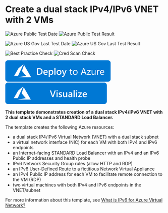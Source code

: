 # Create a dual stack IPv4/IPv6 VNET with 2 VMs

![Azure Public Test Date](https://azurequickstartsservice.blob.core.windows.net/badges/demos/ipv6-in-vnet-stdlb/PublicLastTestDate.svg)
![Azure Public Test Result](https://azurequickstartsservice.blob.core.windows.net/badges/demos/ipv6-in-vnet-stdlb/PublicDeployment.svg)

![Azure US Gov Last Test Date](https://azurequickstartsservice.blob.core.windows.net/badges/demos/ipv6-in-vnet-stdlb/FairfaxLastTestDate.svg)
![Azure US Gov Last Test Result](https://azurequickstartsservice.blob.core.windows.net/badges/demos/ipv6-in-vnet-stdlb/FairfaxDeployment.svg)

![Best Practice Check](https://azurequickstartsservice.blob.core.windows.net/badges/demos/ipv6-in-vnet-stdlb/BestPracticeResult.svg)
![Cred Scan Check](https://azurequickstartsservice.blob.core.windows.net/badges/demos/ipv6-in-vnet-stdlb/CredScanResult.svg)

[![Deploy To Azure](https://raw.githubusercontent.com/Azure/azure-quickstart-templates/master/1-CONTRIBUTION-GUIDE/images/deploytoazure.svg?sanitize=true)](https://portal.azure.com/#create/Microsoft.Template/uri/https%3A%2F%2Fraw.githubusercontent.com%2FAzure%2Fazure-quickstart-templates%2Fmaster%2Fdemos%2Fipv6-in-vnet-stdlb%2Fazuredeploy.json)  [![Visualize](https://raw.githubusercontent.com/Azure/azure-quickstart-templates/master/1-CONTRIBUTION-GUIDE/images/visualizebutton.svg?sanitize=true)](http://armviz.io/#/?load=https%3A%2F%2Fraw.githubusercontent.com%2FAzure%2Fazure-quickstart-templates%2Fmaster%2Fdemos%2Fipv6-in-vnet-stdlb%2Fazuredeploy.json)

**This template demonstrates creation of a dual stack IPv4/IPv6 VNET with 2 dual stack VMs and a STANDARD Load Balancer.**

The template creates the following Azure resources:

- a dual stack IP4/IPv6 Virtual Network (VNET) with a dual stack subnet
- a virtual network interface (NIC) for each VM with both IPv4 and IPv6 endpoints
- an Internet-facing STANDARD Load Balancer with an IPv4 and an IPv6 Public IP addresses and health probe
- IPv6  Network Security Group rules (allow HTTP and RDP)
- an IPv6 User-Defined Route to a fictitious Network Virtual Appliance
- an IPv4 Public IP address for each VM to facilitate remote connection to the VM (RDP)
- two virtual machines with both IPv4 and IPv6 endpoints in the VNET/subnet

For more information about this template, see [What is IPv6 for Azure Virtual Network?](https://docs.microsoft.com/en-us/azure/virtual-network/ipv6-overview/)


